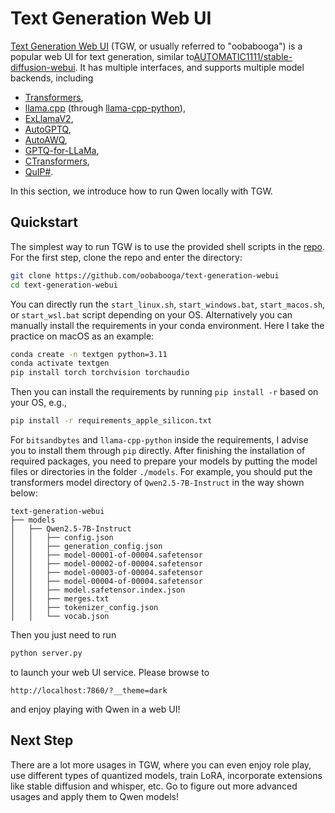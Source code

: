 # Text Generation Web UI

[Text Generation Web UI](https://github.com/oobabooga/text-generation-webui) (TGW, or usually referred to "oobabooga") is a popular web UI for text generation, similar to[AUTOMATIC1111/stable-diffusion-webui](https://github.com/AUTOMATIC1111/stable-diffusion-webui).
It has multiple interfaces, and supports multiple model backends, including

- [Transformers](https://github.com/huggingface/transformers),
- [llama.cpp](https://github.com/ggerganov/llama.cpp) (through [llama-cpp-python](https://github.com/abetlen/llama-cpp-python)),
- [ExLlamaV2](https://github.com/turboderp/exllamav2),
- [AutoGPTQ](https://github.com/PanQiWei/AutoGPTQ),
- [AutoAWQ](https://github.com/casper-hansen/AutoAWQ),
- [GPTQ-for-LLaMa](https://github.com/qwopqwop200/GPTQ-for-LLaMa),
- [CTransformers](https://github.com/marella/ctransformers),
- [QuIP#](https://github.com/Cornell-RelaxML/quip-sharp).

In this section, we introduce how to run Qwen locally with TGW.

## Quickstart

The simplest way to run TGW is to use the provided shell scripts in the [repo](https://github.com/oobabooga/text-generation-webui).
For the first step, clone the repo and enter the directory:

```bash
git clone https://github.com/oobabooga/text-generation-webui
cd text-generation-webui
```

You can directly run the `start_linux.sh`, `start_windows.bat`, `start_macos.sh`, or `start_wsl.bat` script depending on your OS.
Alternatively you can manually install the requirements in your conda environment.
Here I take the practice on macOS as an example:

```bash
conda create -n textgen python=3.11
conda activate textgen
pip install torch torchvision torchaudio
```

Then you can install the requirements by running `pip install -r` based on your OS, e.g.,

```bash
pip install -r requirements_apple_silicon.txt
```

For `bitsandbytes` and `llama-cpp-python` inside the requirements, I advise you to install them through `pip` directly.
After finishing the installation of required packages, you need to prepare your models by putting the model files or directories in the folder `./models`.
For example, you should put the transformers model directory of `Qwen2.5-7B-Instruct` in the way shown below:

```
text-generation-webui
├── models
│   ├── Qwen2.5-7B-Instruct
│   │   ├── config.json
│   │   ├── generation_config.json
│   │   ├── model-00001-of-00004.safetensor
│   │   ├── model-00002-of-00004.safetensor
│   │   ├── model-00003-of-00004.safetensor
│   │   ├── model-00004-of-00004.safetensor
│   │   ├── model.safetensor.index.json
│   │   ├── merges.txt
│   │   ├── tokenizer_config.json
│   │   └── vocab.json
```

Then you just need to run

```bash
python server.py
```

to launch your web UI service. Please browse to

```
http://localhost:7860/?__theme=dark
```

and enjoy playing with Qwen in a web UI!

## Next Step

There are a lot more usages in TGW, where you can even enjoy role play, use different types of quantized models, train LoRA, incorporate extensions like stable diffusion and whisper, etc.
Go to figure out more advanced usages and apply them to Qwen models!

